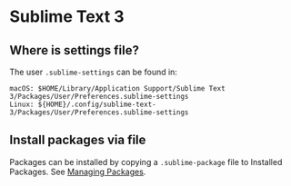 # Sublime Text 3

## Where is settings file?

The user `.sublime-settings` can be found in:

    macOS: $HOME/Library/Application Support/Sublime Text 3/Packages/User/Preferences.sublime-settings
    Linux: ${HOME}/.config/sublime-text-3/Packages/User/Preferences.sublime-settings

## Install packages via file

Packages can be installed by copying a `.sublime-package` file to Installed Packages. See [Managing Packages](http://docs.sublimetext.info/en/latest/extensibility/packages.html#managing-packages).
